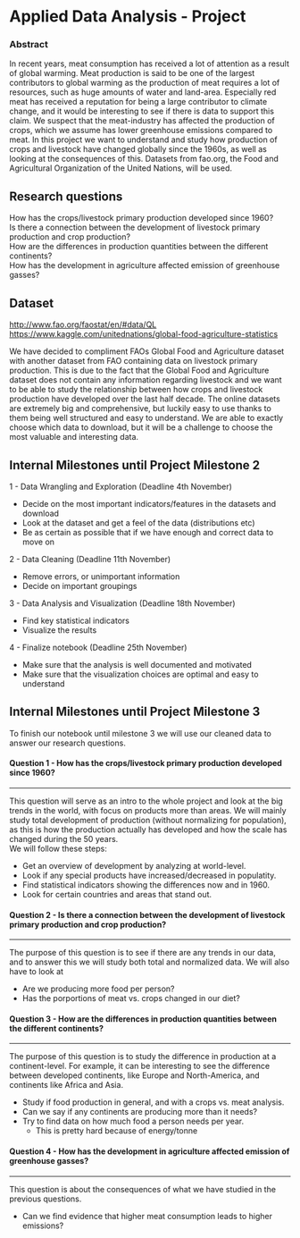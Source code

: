 # Applied Data Analysis - Project

### Abstract
In recent years, meat consumption has received a lot of attention as a result of global warming. Meat production is said to be one of the largest contributors to global warming as the production of meat requires a lot of resources, such as huge amounts of water and land-area. Especially red meat has received a reputation for being a large contributor to climate change, and it would be interesting to see if there is data to support this claim. We suspect that the meat-industry has affected the production of crops, which we assume has lower greenhouse emissions compared to meat. In this project we want to understand and study how production of crops and livestock have changed globally since the 1960s, as well as looking at the consequences of this. Datasets from fao.org, the Food and Agricultural Organization of the United Nations, will be used.


## Research questions
How has the crops/livestock primary production developed since 1960?  
Is there a connection between the development of livestock primary production and crop production?  
How are the differences in production quantities between the different continents?  
How has the development in agriculture affected emission of greenhouse gasses?  

## Dataset
http://www.fao.org/faostat/en/#data/QL  
https://www.kaggle.com/unitednations/global-food-agriculture-statistics

We have decided to compliment FAOs Global Food and Agriculture dataset with another dataset from FAO containing data on livestock primary production. This is due to the fact that the Global Food and Agriculture dataset does not contain any information regarding livestock and we want to be able to study the relationship between how crops and livestock production have developed over the last half decade. The online datasets are extremely big and comprehensive, but luckily easy to use thanks to them being well structured and easy to understand. We are able to exactly choose which data to download, but it will be a challenge to choose the most valuable and interesting data.

## Internal Milestones until Project Milestone 2
1 - Data Wrangling and Exploration (Deadline 4th November)
- Decide on the most important indicators/features in the datasets and download
- Look at the dataset and get a feel of the data (distributions etc)
- Be as certain as possible that if we have enough and correct data to move on   

2 - Data Cleaning (Deadline 11th November)
- Remove errors, or unimportant information
- Decide on important groupings  

3 - Data Analysis and Visualization (Deadline 18th November)
- Find key statistical indicators 
- Visualize the results   

4 - Finalize notebook (Deadline 25th November)
- Make sure that the analysis is well documented and motivated
- Make sure that the visualization choices are optimal and easy to understand

## Internal Milestones until Project Milestone 3 

To finish our notebook until milestone 3 we will use our cleaned data to answer our research questions.  


#### Question 1 - How has the crops/livestock primary production developed since 1960?
***
This question will serve as an intro to the whole project and look at the big trends in the world, with focus on products more than areas. We will mainly study total development of production (without normalizing for population), as this is how the production actually has developed and how the scale has changed during the 50 years.  
We will follow these steps:

- Get an overview of development by analyzing at world-level.
- Look if any special products have increased/decreased in populatity.
- Find statistical indicators showing the differences now and in 1960.
- Look for certain countries and areas that stand out.


#### Question 2 - Is there a connection between the development of livestock primary production and crop production?
***
The purpose of this question is to see if there are any trends in our data, and to answer this we will study both total and normalized data. We will also have to look at 

- Are we producing more food per person?
- Has the porportions of meat vs. crops changed in our diet?
    

#### Question 3 - How are the differences in production quantities between the different continents?
***
The purpose of this question is to study the difference in production at a continent-level. For example, it can be interesting to see the difference between developed continents, like Europe and North-America, and continents like Africa and Asia. 

- Study if food production in general, and with a crops vs. meat analysis.
- Can we say if any continents are producing more than it needs?
- Try to find data on how much food a person needs per year. 
    - This is pretty hard because of energy/tonne
    
    

#### Question 4 - How has the development in agriculture affected emission of greenhouse gasses?
***

This question is about the consequences of what we have studied in the previous questions.

- Can we find evidence that higher meat consumption leads to higher emissions?